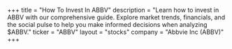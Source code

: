 +++
title = "How To Invest In ABBV"
description = "Learn how to invest in ABBV with our comprehensive guide. Explore market trends, financials, and the social pulse to help you make informed decisions when analyzing $ABBV."
ticker = "ABBV"
layout = "stocks"
company = "Abbvie Inc (ABBV)"
+++

